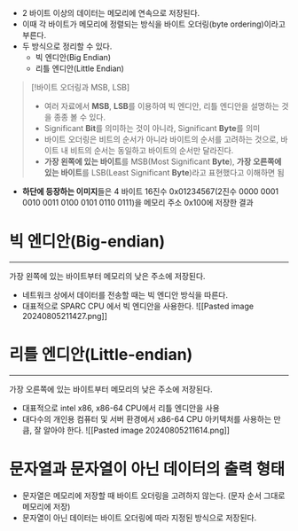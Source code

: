 - 2 바이트 이상의 데이터는 메모리에 연속으로 저장된다.
- 이때 각 바이트가 메모리에 정렬되는 방식을 바이트 오더링(byte ordering)이라고 부른다.
- 두 방식으로 정리할 수 있다.
	- 빅 엔디안(Big Endian)
	- 리틀 엔디안(Little Endian)

> [!바이트 오더링과 MSB, LSB]
> - 여러 자료에서 **MSB**, **LSB**를 이용하여 빅 엔디안, 리틀 엔디안을 설명하는 것을 종종 볼 수 있다.
> - Significant **Bit**를 의미하는 것이 아니라, Significant **Byte**를 의미
> - 바이트 오더링은 비트의 순서가 아니라 바이트의 순서를 고려하는 것으로, 바이트 내 비트의 순서는 동일하고 바이트의 순서만 달라진다.
> - **가장 왼쪽에 있는 바이트**를 MSB(Most Significant **Byte**), **가장 오른쪽에 있는 바이트**를 LSB(Least Significant **Byte**)라고 표현했다고 이해하면 됨

- **하단에 등장하는 이미지**들은 4 바이트 16진수 0x01234567(2진수 0000 0001 0010 0011 0100 0101 0110 0111)을 메모리 주소 0x100에 저장한 결과

# 빅 엔디안(Big-endian)
---
가장 왼쪽에 있는 바이트부터 메모리의 낮은 주소에 저장된다.
- 네트워크 상에서 데이터를 전송할 때는 빅 엔디안 방식을 따른다.
- 대표적으로 SPARC CPU 에서 빅 엔디안을 사용한다.
![[Pasted image 20240805211427.png]]

# 리틀 엔디안(Little-endian)
---
가장 오른쪽에 있는 바이트부터 메모리의 낮은 주소에 저장된다.
- 대표적으로 intel x86, x86-64 CPU에서 리틀 엔디안을 사용
- 대다수의 개인용 컴퓨터 및 서버 환경에서  x86-64 CPU 아키텍처를 사용하는 만큼, 잘 알아야 한다.
![[Pasted image 20240805211614.png]]

# 문자열과 문자열이 아닌 데이터의 출력 형태
- 문자열은 메모리에 저장할 때 바이트 오더링을 고려하지 않는다. (문자 순서 그대로 메모리에 저장)
- 문자열이 아닌 데이터는 바이트 오더링에 따라 지정된 방식으로 저장된다.